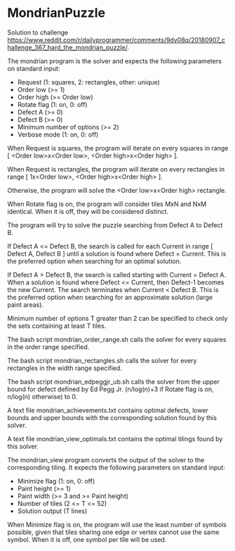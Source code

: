 # MondrianPuzzle

Solution to challenge https://www.reddit.com/r/dailyprogrammer/comments/9dv08q/20180907_challenge_367_hard_the_mondrian_puzzle/.

The mondrian program is the solver and expects the following parameters on standard input:
- Request (1: squares, 2: rectangles, other: unique)
- Order low (>= 1)
- Order high (>= Order low)
- Rotate flag (1: on, 0: off)
- Defect A (>= 0)
- Defect B (>= 0)
- Minimum number of options (>= 2)
- Verbose mode (1: on, 0: off)

When Request is squares, the program will iterate on every squares in range \[ \<Order low\>x\<Order low\>, \<Order high\>x\<Order high\> \].

When Request is rectangles, the program will iterate on every rectangles in range \[ 1x\<Order low\>, \<Order high\>x\<Order high\> \].

Otherwise, the program will solve the \<Order low\>x\<Order high\> rectangle.

When Rotate flag is on, the program will consider tiles MxN and NxM identical. When it is off, they will be considered distinct.

The program will try to solve the puzzle searching from Defect A to Defect B.

If Defect A <= Defect B, the search is called for each Current in range \[ Defect A, Defect B \] until a solution is found where Defect = Current. This is the preferred option when searching for an optimal solution.

If Defect A > Defect B, the search is called starting with Current = Defect A. When a solution is found where Defect <= Current, then Defect-1 becomes the new Current. The search terminates when Current < Defect B. This is the preferred option when searching for an approximate solution (large paint areas).

Minimum number of options T greater than 2 can be specified to check only the sets containing at least T tiles.

The bash script mondrian_order_range.sh calls the solver for every squares in the order range specified.

The bash script mondrian_rectangles.sh calls the solver for every rectangles in the width range specified.

The bash script mondrian_edpeggjr_ub.sh calls the solver from the upper bound for defect defined by Ed Pegg Jr. (n/log(n)+3 if Rotate flag is on, n/log(n) otherwise) to 0.

A text file mondrian_achievements.txt contains optimal defects, lower bounds and upper bounds with the corresponding solution found by this solver.

A text file mondrian_view_optimals.txt contains the optimal tilings found by this solver.

The mondrian_view program converts the output of the solver to the corresponding tiling. It expects the following parameters on standard input:
- Minimize flag (1: on, 0: off)
- Paint height (>= 1)
- Paint width (>= 3 and >= Paint height)
- Number of tiles (2 <= T <= 52)
- Solution output (T lines)

When Minimize flag is on, the program will use the least number of symbols possible, given that tiles sharing one edge or vertex cannot use the same symbol. When it is off, one symbol per tile will be used.
